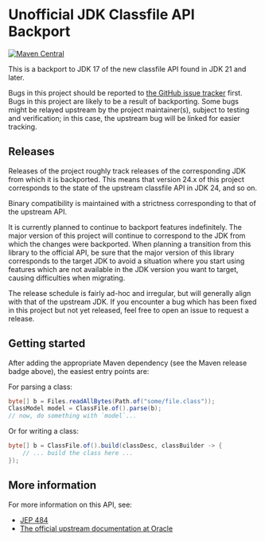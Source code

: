 Unofficial JDK Classfile API Backport
========

[![Maven Central](https://img.shields.io/maven-central/v/io.github.dmlloyd/jdk-classfile-backport?color=green)](https://search.maven.org/search?q=g:io.github.dmlloyd%20AND%20a:jdk-classfile-backport)

This is a backport to JDK 17 of the new classfile API found in JDK 21 and later.

Bugs in this project should be reported to [the GitHub issue tracker](https://github.com/dmlloyd/jdk-classfile-backport/issues) first. Bugs in this project are likely to be a result of backporting. Some bugs might be relayed upstream by the project maintainer(s), subject to testing and verification; in this case, the upstream bug will be linked for easier tracking.

Releases
--------

Releases of the project roughly track releases of the corresponding JDK from which it is backported. This means that version 24.x of this project corresponds to the state of the upstream classfile API in JDK 24, and so on.

Binary compatibility is maintained with a strictness corresponding to that of the upstream API.

It is currently planned to continue to backport features indefinitely. The major version of this project will continue to correspond to the JDK from which the changes were backported. When planning a transition from this library to the official API, be sure that the major version of this library corresponds to the target JDK to avoid a situation where you start using features which are not available in the JDK version you want to target, causing difficulties when migrating.

The release schedule is fairly ad-hoc and irregular, but will generally align with that of the upstream JDK. If you encounter a bug which has been fixed in this project but not yet released, feel free to open an issue to request a release.

Getting started
---------------

After adding the appropriate Maven dependency (see the Maven release badge above), the easiest entry points are:

For parsing a class:

```java
byte[] b = Files.readAllBytes(Path.of("some/file.class"));
ClassModel model = ClassFile.of().parse(b);
// now, do something with `model`...
```

Or for writing a class:

```java
byte[] b = ClassFile.of().build(classDesc, classBuilder -> {
    // ... build the class here ...
});
```
More information
----------------

For more information on this API, see:

* [JEP 484](https://openjdk.org/jeps/484)
* [The official upstream documentation at Oracle](https://docs.oracle.com/en/java/javase/24/docs/api/java.base/java/lang/classfile/package-summary.html)
